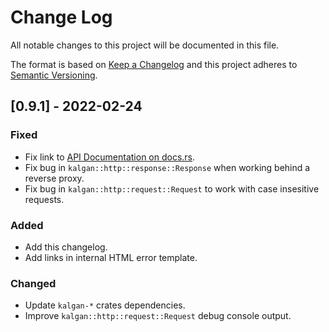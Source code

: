 # Change Log
All notable changes to this project will be documented in this file.
 
The format is based on [Keep a Changelog](http://keepachangelog.com/)
and this project adheres to [Semantic Versioning](http://semver.org/).

## [0.9.1] - 2022-02-24
### Fixed
- Fix link to [API Documentation on docs.rs](https://docs.rs/kalgan).
- Fix bug in ```kalgan::http::response::Response``` when working behind a reverse proxy.
- Fix bug in ```kalgan::http::request::Request``` to work with case insesitive requests.
 
### Added
- Add this changelog.
- Add links in internal HTML error template.

### Changed
- Update ```kalgan-*``` crates dependencies.
- Improve ```kalgan::http::request::Request``` debug console output.
